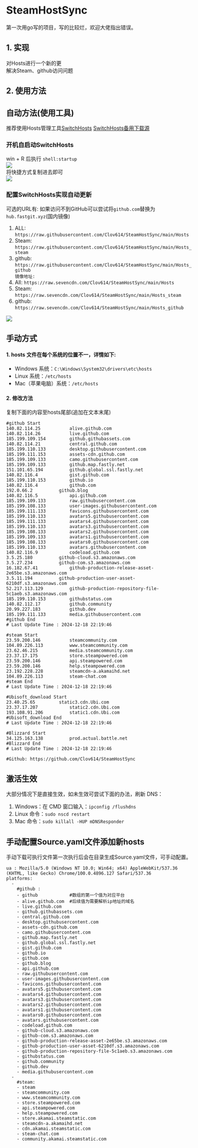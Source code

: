 # SteamHostSync
第一次用go写的项目，写的比较烂，欢迎大佬指出错误。

## 1. 实现
对Hosts进行一个新的更  
解决Steam、github访问问题

## 2. 使用方法
## 自动方法(使用工具)
推荐使用Hosts管理工具[SwitchHosts](https://github.com/oldj/SwitchHosts) 
[SwitchHosts备用下载源](https://nas.iaimi.info/s/nT5pb8jMQp32QwB)
### 开机自启动SwitchHosts
win + R 后执行 `shell:startup`    
![](/img/1.png)  
将快捷方式复制进去即可  
![](/img/2.png)  
### 配置SwitchHosts实现自动更新  
可选的URL有:
如果访问不到GitHub可以尝试将`github.com`替换为`hub.fastgit.xyz`(国内镜像)
1. ALL: `https://raw.githubusercontent.com/Clov614/SteamHostSync/main/Hosts`  
2. Steam: `https://raw.githubusercontent.com/Clov614/SteamHostSync/main/Hosts_steam`  
3. github: `https://raw.githubusercontent.com/Clov614/SteamHostSync/main/Hosts_github`    
`镜像地址:`
4. All: `https://raw.sevencdn.com/Clov614/SteamHostSync/main/Hosts`  
5. Steam: `https://raw.sevencdn.com/Clov614/SteamHostSync/main/Hosts_steam`  
6. github: `https://raw.sevencdn.com/Clov614/SteamHostSync/main/Hosts_github`  

![](/img/3.png)

## 手动方式
#### 1. hosts 文件在每个系统的位置不一，详情如下:
- Windows 系统：`C:\Windows\System32\drivers\etc\hosts`
- Linux 系统：`/etc/hosts`
- Mac（苹果电脑）系统：`/etc/hosts`

#### 2. 修改方法
复制下面的内容至hosts尾部(追加在文本末尾)

```
#github Start
140.82.114.25			alive.github.com
140.82.114.26			live.github.com
185.199.109.154			github.githubassets.com
140.82.114.21			central.github.com
185.199.110.133			desktop.githubusercontent.com
185.199.111.153			assets-cdn.github.com
185.199.109.133			camo.githubusercontent.com
185.199.109.133			github.map.fastly.net
151.101.65.194			github.global.ssl.fastly.net
140.82.116.4			gist.github.com
185.199.110.153			github.io
140.82.116.4			github.com
192.0.66.2			github.blog
140.82.116.5			api.github.com
185.199.109.133			raw.githubusercontent.com
185.199.108.133			user-images.githubusercontent.com
185.199.111.133			favicons.githubusercontent.com
185.199.110.133			avatars5.githubusercontent.com
185.199.111.133			avatars4.githubusercontent.com
185.199.110.133			avatars3.githubusercontent.com
185.199.108.133			avatars2.githubusercontent.com
185.199.109.133			avatars1.githubusercontent.com
185.199.108.133			avatars0.githubusercontent.com
185.199.110.133			avatars.githubusercontent.com
140.82.116.9			codeload.github.com
3.5.25.180			github-cloud.s3.amazonaws.com
3.5.27.234			github-com.s3.amazonaws.com
16.182.67.41			github-production-release-asset-2e65be.s3.amazonaws.com
3.5.11.194			github-production-user-asset-6210df.s3.amazonaws.com
52.217.113.129			github-production-repository-file-5c1aeb.s3.amazonaws.com
185.199.110.153			githubstatus.com
140.82.112.17			github.community
20.99.227.183			github.dev
185.199.111.133			media.githubusercontent.com
#github End
# Last Update Time : 2024-12-18 22:19:46 

#steam Start
23.59.200.146			steamcommunity.com
104.89.226.113			www.steamcommunity.com
23.62.46.215			media.steamcommunity.com
23.37.17.175			store.steampowered.com
23.59.200.146			api.steampowered.com
23.59.200.146			help.steampowered.com
23.192.228.228			steamcdn-a.akamaihd.net
104.89.226.113			steam-chat.com
#steam End
# Last Update Time : 2024-12-18 22:19:46 

#Ubisoft_download Start
23.40.25.65			static3.cdn.Ubi.com
23.37.17.207			static2.cdn.Ubi.com
193.108.91.206			static1.cdn.Ubi.com
#Ubisoft_download End
# Last Update Time : 2024-12-18 22:19:46 

#Blizzard Start
34.125.163.138			prod.actual.battle.net
#Blizzard End
# Last Update Time : 2024-12-18 22:19:46 

#Github: https://github.com/Clov614/SteamHostSync

```

## 激活生效
大部分情况下是直接生效，如未生效可尝试下面的办法，刷新 DNS：
1. Windows：在 CMD 窗口输入：`ipconfig /flushdns`
2. Linux 命令：`sudo nscd restart`
3. Mac 命令：`sudo killall -HUP mDNSResponder`  

## 手动配置Source.yaml文件添加新hosts  
手动下载可执行文件第一次执行后会在目录生成Source.yaml文件，可手动配置。  

```
ua : Mozilla/5.0 (Windows NT 10.0; Win64; x64) AppleWebKit/537.36 (KHTML, like Gecko) Chrome/100.0.4896.127 Safari/537.36
platforms:
  -
    #github :
    - github            #数组的第一个值为对应平台
    - alive.github.com  #后续值为需要解析ip地址的域名
    - live.github.com
    - github.githubassets.com
    - central.github.com
    - desktop.githubusercontent.com
    - assets-cdn.github.com
    - camo.githubusercontent.com
    - github.map.fastly.net
    - github.global.ssl.fastly.net
    - gist.github.com
    - github.io
    - github.com
    - github.blog
    - api.github.com
    - raw.githubusercontent.com
    - user-images.githubusercontent.com
    - favicons.githubusercontent.com
    - avatars5.githubusercontent.com
    - avatars4.githubusercontent.com
    - avatars3.githubusercontent.com
    - avatars2.githubusercontent.com
    - avatars1.githubusercontent.com
    - avatars0.githubusercontent.com
    - avatars.githubusercontent.com
    - codeload.github.com
    - github-cloud.s3.amazonaws.com
    - github-com.s3.amazonaws.com
    - github-production-release-asset-2e65be.s3.amazonaws.com
    - github-production-user-asset-6210df.s3.amazonaws.com
    - github-production-repository-file-5c1aeb.s3.amazonaws.com
    - githubstatus.com
    - github.community
    - github.dev
    - media.githubusercontent.com
  -
    #steam:
    - steam
    - steamcommunity.com
    - www.steamcommunity.com
    - store.steampowered.com
    - api.steampowered.com
    - help.steampowered.com
    - store.akamai.steamstatic.com
    - steamcdn-a.akamaihd.net
    - cdn.akamai.steamstatic.com
    - steam-chat.com
    - community.akamai.steamstatic.com
```
